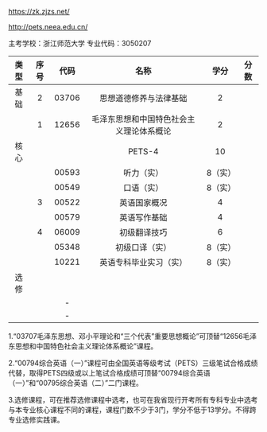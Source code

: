 https://zk.zjzs.net/

http://pets.neea.edu.cn/

主考学校：浙江师范大学
专业代码：3050207

|类型|序号|代码|名称|学分|分数|
|:----------:|:----------:|:----------:|:----------:|:----------:|:----------:|
|基础|2|03706|思想道德修养与法律基础| 2 | |
| |1|12656|毛泽东思想和中国特色社会主义理论体系概论| 2 | |
|核心| | |PETS-4| 10 | |
| | |00593|听力（实）| 8（实） | |
| | |00549|口语（实）| 8（实） | |
| |3|00522|英语国家概况| 4 | |
| | |00579|英语写作基础| 4 | |
| |4|06009|初级翻译技巧| 6 | |
| | |05348|初级口译（实）|8（实）| |
| | |10221|英语专科毕业实习（实）| 8（实）| |
|选修| | | | | |
| | |-| | | |
| | |-| | | |

1.“03707毛泽东思想、邓小平理论和“三个代表”重要思想概论”可顶替“12656毛泽东思想和中国特色社会主义理论体系概论”课程。

2.“00794综合英语（一）”课程可由全国英语等级考试（PETS）三级笔试合格成绩代替，取得PETS四级或以上笔试合格成绩可顶替“00794综合英语（一）”和“00795综合英语（二）”二门课程。

3.选修课程，可在推荐选修课程中选考，也可在我省现行开考所有专科专业中选考与本专业核心课程不同的课程，课程门数不少于3门，学分不低于13学分。不得跨专业选修实践课。